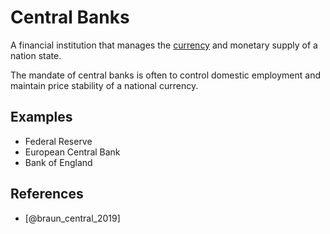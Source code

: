 # Central Banks
A financial institution that manages the [currency](currency.md) and monetary supply of a nation state.

The mandate of central banks is often to control domestic employment and maintain price stability of a national currency.

## Examples

* Federal Reserve
* European Central Bank
* Bank of England

## References

* [@braun_central_2019]